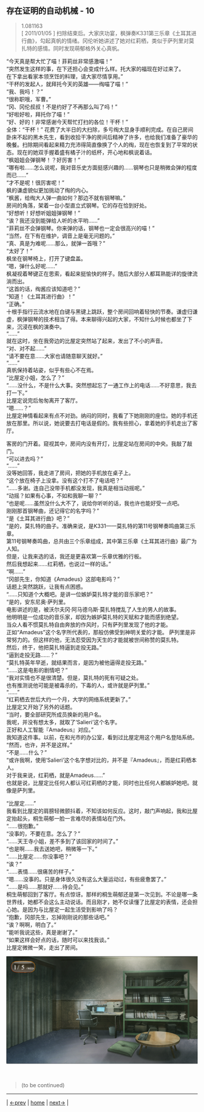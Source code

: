 ## 存在证明的自动机械 - 10
> 1.081163  
> [ 2011/01/05 ] 扫除结束后。大家庆功宴，枫弹奏K331第三乐章《土耳其进行曲》，勾起真帆的情绪。冈伦听她讲述了她对红莉栖，类似于萨列里对莫扎特的感情。同时发现萌郁格外关心真帆。  

“今天真是帮大忙了喵！菲莉丝非常感激喵！”  
“突然发生这样的事，在下还担心会变成什么样。托大家的福现在好过来了。  
 在下拿出看家本领烹饪的料理，请大家尽情享用。”  
“干杯的发起人，就拜托今天的英雄——绹喵了喵！”  
“我、我吗！？”  
“很称职哦，军曹。”  
“冈、冈伦叔叔！不是约好了不再那么叫了吗！”  
“好啦好啦，拜托你了喵！”  
“好、好的！非常感谢今天帮忙打扫的各位！干杯！”  
全体：“干杯！”
花费了大半日的大扫除，多亏绹大显身手顺利完成。在自己房间卧床不起的黑木先生，看到收拾干净的房间后精神了许多，也给我们准备了豪华的晚餐。扫除期间看起来精力充沛得简直像换了个人的绹，现在也恢复到了平常的状态。现在的她双手握着盛有橘子汁的纸杯，开心地和枫说着话。  
“枫姐姐会弹钢琴！？好厉害！”  
“哪有啦……怎么说呢，我对音乐史方面挺感兴趣的……钢琴也只是稍微会弹的程度而已……”  
“才不是呢！很厉害呢！”  
枫的谦虚貌似更加挑动了绹的内心。  
“枫酱，给绹大人弹一曲如何？那边不就有钢琴嘛。”  
房间的角落，架着一台小型直立式钢琴。它的存在恰到好处。  
“好想听！好想听姐姐弹钢琴！”  
“诶？我还没到能弹给人听的水平哟……”  
“菲莉丝不会弹钢琴。你来弹的话，钢琴也一定会很高兴的喵！”  
“当然，在下有在维护，调音上是毫无问题的。”  
“真、真是为难呢……那么，就弹一首哦？”  
“太好了！”  
枫坐在钢琴椅上，打开了键盘盖。  
“嗯，弹什么好呢……”  
枫凝视着琴键正在思索，看起来挺愉快的样子。随后大部分人都耳熟能详的旋律流淌而出。  
“这首的话，绹酱应该知道吧？”  
“知道！《土耳其进行曲》！”  
“正确。”  
十根手指行云流水地在白键与黑键上跳跃，整个房间回响着轻快的节奏。谦虚归谦虚，枫弹钢琴的技术相当了得。本来聊得兴起的大家，不知什么时候也都坐了下来，沉浸在枫的演奏中。  
“……”  
就在这时，坐在我旁边的比屋定突然站了起来，发出了不小的声音。  
“对、对不起……”  
“请不要在意……大家也请随意聊天就好。”  
“……”  
真帆保持着站姿，似乎有些心不在焉。  
“比屋定小姐，怎么了？”  
“……没什么，不是什么大事。突然想起忘了一通工作上的电话……不好意思，我去打一下。”  
比屋定说完后匆匆离开了客厅。  
“嗯……？”  
比屋定神情看起来有点不对劲。纳闷的同时，我看了下她刚刚的座位。她的手机还放在那里。所以说，她说要去打电话是假的。我有些担心，拿着她的手机走出了客厅。  

客房的门开着。窥视其中，房间内没有开灯，比屋定站在房间的中央。我敲了敲门。  
“可以进去吗？”  
“……”  
没等她回答，我走进了房间，把她的手机放在桌子上。  
“这个放在椅子上没拿。没有这个打不了电话吧？”  
“……多谢。连自己没带手机都没发现，我真是相当动摇呢。”  
“动摇？如果有心事，不如和我聊一聊？”  
“也是呢……虽然没什么大不了，说给你听听的话，我也许也能好受一点吧。  
 刚刚那首钢琴曲，还记得它的名字吗？”  
“是《土耳其进行曲》吧？”  
“是的，莫扎特的曲子。准确来说，是K331——莫扎特的第11号钢琴奏鸣曲第三乐章。  
 第11号钢琴奏鸣曲，总共由三个乐章组成，其中第三乐章《土耳其进行曲》最广为人知。  
 但是，让我来选的话，我还是更喜欢第一乐章优雅的行板。  
 然后我想起来……红莉栖，也说过一样的话。”  
“啊……”  
“冈部先生，你知道《Amadeus》这部电影吗？”  
话题上突然跳跃，让我有点困惑。  
“……只知道个大概吧。是讲一位嫉妒莫扎特才能的音乐家吧？”  
“是的，安东尼奥·萨列里。  
 电影讲述的是，被沃尔夫冈·阿马德乌斯·莫扎特搅乱了人生的男人的故事。  
 他明明是一位成功的音乐家，却因为嫉妒莫扎特的天赋和才能而感到绝望。  
 当众人看不惯莫扎特自由奔放的作风时，只有萨列里发现了他的才能。  
 正如“Amadeus”这个名字所代表的，那般仿佛受到神明关爱的才能。
 萨列里是非常努力的。但这样的他，无法忍受因为天生的才能就被世间称赞的莫扎特。  
 然后，终于，他把莫扎特逼到走投无路。”  
“逼到走投无路……？”  
“莫扎特英年早逝，就结果而言，是因为被他逼得走投无路。”  
“……这是电影的剧情吧？”  
“我对实情也不是很清楚。但是，莫扎特的死有可疑之处。  
 也有推测说他可能是被毒杀的，下毒的人，或许就是萨列里。”  
“……”  
“红莉栖去世后大约一个月，大学的网络系统更新了。”  
比屋定又开始了另外的话题。  
“当时，要全部研究所成员换新的用户名。  
 我呢，并没有想太多，就取了‘Salieri’这个名字。  
 正好和人工智能『Amadeus』对应。”  
我知道这件事。以前，在和光市的办公室，看到过比屋定用这个用户名登陆系统。  
“然而，也许，并不是这样。”  
“不是……什么？”  
“或许我啊，使用‘Salieri’这个名字想对比的，并不是『Amadeus』，而是红莉栖本人。  
 对于我来说，红莉栖，就是Amadeus……”  
也就是说，比屋定比任何人都认可红莉栖的才能，同时也比任何人都嫉妒她吧。就像是萨列里。  

“比屋定……”  
我看到比屋定的肩膀轻微颤抖着，不知该如何反应。这时，敲门声响起，我和比屋定抬起头，桐生萌郁一脸一言难尽的表情站在门外。  
“……很抱歉。”  
“没事的，不要在意。怎么了？”  
“……天王寺小姐，差不多到了该回家的时间了。”  
“也是啊……我去送她吧，稍微等一下。”  
“……比屋定……你没事吧？”  
“诶？”  
“……表情……很痛苦的样子。”  
“嗯……没事的。只是身体很久没有这么大量运动过，有些疲惫罢了。”  
“……是吗……那就好……待会见。”  
桐生萌郁回到了客厅。有点惊讶。那样的桐生萌郁还是第一次见到。不论是哪一条世界线，她都不会这么主动说话。而且刚才，她不仅读懂了比屋定的表情，还会担心她。是因为与比屋定一起生活受到影响了吗？  
“抱歉，冈部先生，忘掉刚刚说的那些话吧。”  
“诶？啊啊，明白了。”  
“能听我说这些，真是谢谢了。”  
“如果这样会好点的话，随时可以来找我谈。”  
比屋定微微一笑，走出了房间。  

![](../img/0084-1.png)


<br/>

> (to be continued)
---

| [←prev](./0083) | [home](../../) | [next→](./0085) |
